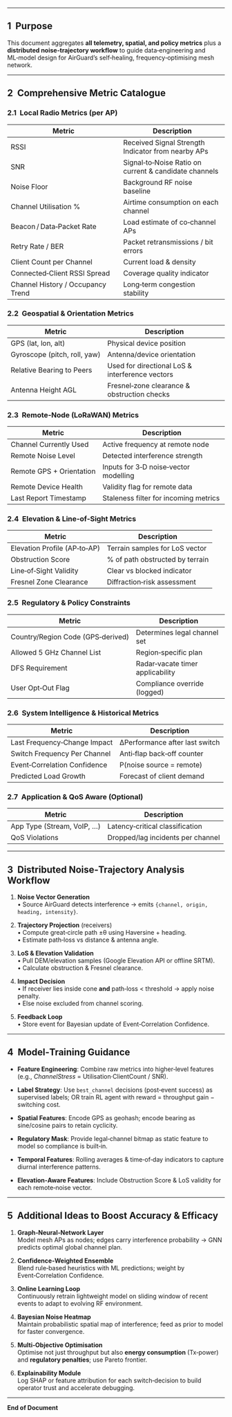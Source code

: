 
---

## 1  Purpose

This document aggregates **all telemetry, spatial, and policy metrics** plus a **distributed noise‑trajectory workflow** to guide data‑engineering and ML‑model design for AirGuard’s self‑healing, frequency‑optimising mesh network.

---

## 2  Comprehensive Metric Catalogue

### 2.1  Local Radio Metrics (per AP)

|Metric|Description|
|---|---|
|RSSI|Received Signal Strength Indicator from nearby APs|
|SNR|Signal‑to‑Noise Ratio on current & candidate channels|
|Noise Floor|Background RF noise baseline|
|Channel Utilisation %|Airtime consumption on each channel|
|Beacon / Data‑Packet Rate|Load estimate of co‑channel APs|
|Retry Rate / BER|Packet retransmissions / bit errors|
|Client Count per Channel|Current load & density|
|Connected‑Client RSSI Spread|Coverage quality indicator|
|Channel History / Occupancy Trend|Long‑term congestion stability|

### 2.2  Geospatial & Orientation Metrics

| Metric                       | Description                                     |
| ---------------------------- | ----------------------------------------------- |
| GPS (lat, lon, alt)          | Physical device position                        |
| Gyroscope (pitch, roll, yaw) | Antenna/device orientation                      |
| Relative Bearing to Peers    | Used for directional LoS & interference vectors |
| Antenna Height AGL           | Fresnel‑zone clearance & obstruction checks     |

### 2.3  Remote‑Node (LoRaWAN) Metrics

| Metric                   | Description                           |
| ------------------------ | ------------------------------------- |
| Channel Currently Used   | Active frequency at remote node       |
| Remote Noise Level       | Detected interference strength        |
| Remote GPS + Orientation | Inputs for 3‑D noise‑vector modelling |
| Remote Device Health     | Validity flag for remote data         |
| Last Report Timestamp    | Staleness filter for incoming metrics |

### 2.4  Elevation & Line‑of‑Sight Metrics

|Metric|Description|
|---|---|
|Elevation Profile (AP‑to‑AP)|Terrain samples for LoS vector|
|Obstruction Score|% of path obstructed by terrain|
|Line‑of‑Sight Validity|Clear vs blocked indicator|
|Fresnel Zone Clearance|Diffraction‑risk assessment|

### 2.5  Regulatory & Policy Constraints

|Metric|Description|
|---|---|
|Country/Region Code (GPS‑derived)|Determines legal channel set|
|Allowed 5 GHz Channel List|Region‑specific plan|
|DFS Requirement|Radar‑vacate timer applicability|
|User Opt‑Out Flag|Compliance override (logged)|

### 2.6  System Intelligence & Historical Metrics

|Metric|Description|
|---|---|
|Last Frequency‑Change Impact|ΔPerformance after last switch|
|Switch Frequency Per Channel|Anti‑flap back‑off counter|
|Event‑Correlation Confidence|P(noise source = remote)|
|Predicted Load Growth|Forecast of client demand|

### 2.7  Application & QoS Aware (Optional)

|Metric|Description|
|---|---|
|App Type (Stream, VoIP, …)|Latency‑critical classification|
|QoS Violations|Dropped/lag incidents per channel|

---

## 3  Distributed Noise‑Trajectory Analysis Workflow

1. **Noise Vector Generation**  
    • Source AirGuard detects interference → emits `{channel, origin, heading, intensity}`.
    
2. **Trajectory Projection** (receivers)  
    • Compute great‑circle path ±θ using Haversine + heading.  
    • Estimate path‑loss vs distance & antenna angle.
    
3. **LoS & Elevation Validation**  
    • Pull DEM/elevation samples (Google Elevation API or offline SRTM).  
    • Calculate obstruction & Fresnel clearance.
    
4. **Impact Decision**  
    • If receiver lies inside cone **and** path‑loss < threshold → apply noise penalty.  
    • Else noise excluded from channel scoring.
    
5. **Feedback Loop**  
    • Store event for Bayesian update of Event‑Correlation Confidence.
    

---

## 4  Model‑Training Guidance

- **Feature Engineering**: Combine raw metrics into higher‑level features (e.g., _ChannelStress_ = Utilisation·ClientCount / SNR).
    
- **Label Strategy**: Use `best_channel` decisions (post‑event success) as supervised labels; OR train RL agent with reward = throughput gain − switching cost.
    
- **Spatial Features**: Encode GPS as geohash; encode bearing as sine/cosine pairs to retain cyclicity.
    
- **Regulatory Mask**: Provide legal‑channel bitmap as static feature to model so compliance is built‑in.
    
- **Temporal Features**: Rolling averages & time‑of‑day indicators to capture diurnal interference patterns.
    
- **Elevation‑Aware Features**: Include Obstruction Score & LoS validity for each remote‑noise vector.
    

---

## 5  Additional Ideas to Boost Accuracy & Efficacy

1. **Graph‑Neural‑Network Layer**  
    Model mesh APs as nodes; edges carry interference probability → GNN predicts optimal global channel plan.
    
2. **Confidence‑Weighted Ensemble**  
    Blend rule‑based heuristics with ML predictions; weight by Event‑Correlation Confidence.
    
3. **Online Learning Loop**  
    Continuously retrain lightweight model on sliding window of recent events to adapt to evolving RF environment.
    
4. **Bayesian Noise Heatmap**  
    Maintain probabilistic spatial map of interference; feed as prior to model for faster convergence.
    
5. **Multi‑Objective Optimisation**  
    Optimise not just throughput but also **energy consumption** (Tx‑power) and **regulatory penalties**; use Pareto frontier.
    
6. **Explainability Module**  
    Log SHAP or feature attribution for each switch‑decision to build operator trust and accelerate debugging.
    

---

**End of Document**